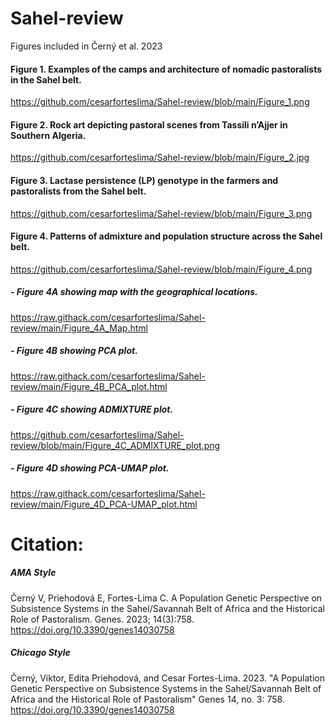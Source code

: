 # Sahel-review
Figures included in Černý et al. 2023

#### Figure 1. Examples of the camps and architecture of nomadic pastoralists in the Sahel belt.
https://github.com/cesarforteslima/Sahel-review/blob/main/Figure_1.png

#### Figure 2. Rock art depicting pastoral scenes from Tassili n’Ajjer in Southern Algeria.
https://github.com/cesarforteslima/Sahel-review/blob/main/Figure_2.jpg

#### Figure 3. Lactase persistence (LP) genotype in the farmers and pastoralists from the Sahel belt.
https://github.com/cesarforteslima/Sahel-review/blob/main/Figure_3.png

#### Figure 4. Patterns of admixture and population structure across the Sahel belt.
https://github.com/cesarforteslima/Sahel-review/blob/main/Figure_4.png

##### - Figure 4A showing map with the geographical locations.
https://raw.githack.com/cesarforteslima/Sahel-review/main/Figure_4A_Map.html

##### - Figure 4B showing PCA plot.
https://raw.githack.com/cesarforteslima/Sahel-review/main/Figure_4B_PCA_plot.html

##### - Figure 4C showing ADMIXTURE plot.
https://github.com/cesarforteslima/Sahel-review/blob/main/Figure_4C_ADMIXTURE_plot.png

##### - Figure 4D showing PCA-UMAP plot.
https://raw.githack.com/cesarforteslima/Sahel-review/main/Figure_4D_PCA-UMAP_plot.html


# Citation: 

##### AMA Style
Černý V, Priehodová E, Fortes-Lima C. A Population Genetic Perspective on Subsistence Systems in the Sahel/Savannah Belt of Africa and the Historical Role of Pastoralism. Genes. 2023; 14(3):758. https://doi.org/10.3390/genes14030758

##### Chicago Style
Černý, Viktor, Edita Priehodová, and Cesar Fortes-Lima. 2023. "A Population Genetic Perspective on Subsistence Systems in the Sahel/Savannah Belt of Africa and the Historical Role of Pastoralism" Genes 14, no. 3: 758. https://doi.org/10.3390/genes14030758




